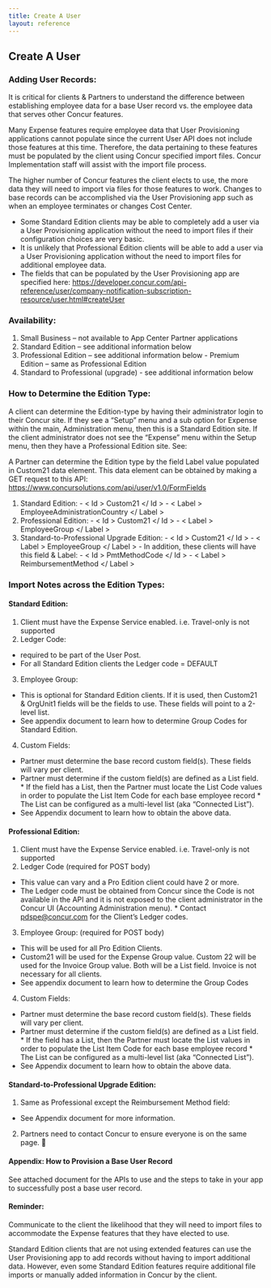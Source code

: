 ```yaml
---
title: Create A User
layout: reference
---
```


## Create A User

### Adding User Records:

It is critical for clients & Partners to understand the difference between establishing employee data for a base User record vs. the employee data that serves other Concur features.

Many Expense features require employee data that User Provisioning applications cannot populate since the current User API does not include those features at this time.  Therefore, the data pertaining to these features must be populated by the client using Concur specified import files. Concur Implementation staff will assist with the import file process.

The higher number of Concur features the client elects to use, the more data they will need to import via files for those features to work. Changes to base records can be accomplished via the User Provisioning app such as when an employee terminates or changes Cost Center.

  - Some Standard Edition clients may be able to completely add a user via a User Provisioning application without the need to import files if their configuration choices are very basic.
  - It is unlikely that Professional Edition clients will be able to add a user via a User Provisioning application without the need to import files for additional employee data.
  - The fields that can be populated by the User Provisioning app are specified here:
https://developer.concur.com/api-reference/user/company-notification-subscription-resource/user.html#createUser

### Availability:
  1.	Small Business – not available to App Center Partner applications
  2.	Standard Edition – see additional information below
  3.	Professional Edition – see additional information below
      - Premium Edition – same as Professional Edition
  4.	Standard to Professional (upgrade) - see additional information below

### How to Determine the Edition Type:

A client can determine the Edition-type by having their administrator login to their Concur site.  If they see a “Setup” menu and a sub option for Expense within the main, Administration menu, then this is a Standard Edition site.  If the client administrator does not see the “Expense” menu within the Setup menu, then they have a Professional Edition site.  See:



A Partner can determine the Edition type by the field Label value populated in Custom21 data element.  This data element can be obtained by making a GET request to this API:	https://www.concursolutions.com/api/user/v1.0/FormFields


  1. Standard Edition:
    - < Id > Custom21 </ Id >
    - < Label > EmployeeAdministrationCountry </ Label >
  2. Professional Edition:
    - < Id > Custom21 </ Id >
    - < Label > EmployeeGroup </ Label >
  3. Standard-to-Professional Upgrade Edition:
    -	< Id > Custom21 </ Id >
    -	< Label > EmployeeGroup </ Label >
    -	In addition, these clients will have this field & Label:
    -	< Id > PmtMethodCode </ Id >
    -	 < Label > ReimbursementMethod </ Label >

### Import Notes across the Edition Types:

#### Standard Edition:
1.	Client must have the Expense Service enabled.  i.e. Travel-only is not supported
2.	Ledger Code:
  - required to be part of the User Post.
  - For all Standard Edition clients the Ledger code = DEFAULT
3.	Employee Group:
  - This is optional for Standard Edition clients. If it is used, then Custom21 & OrgUnit1 fields will be the fields to use.  These fields will point to a 2-level list.
  - See appendix document to learn how to determine Group Codes for Standard Edition.
4.	Custom Fields:
  - Partner must determine the base record custom field(s).  These fields will vary per client.
  - Partner must determine if the custom field(s) are defined as a List field.
          * If the field has a List, then the Partner must locate the List Code values in order to populate the List Item Code for each base employee record
          * The List can be configured as a multi-level list (aka “Connected List”).
  - See Appendix document to learn how to obtain the above data.

#### Professional Edition:
1.	Client must have the Expense Service enabled.  i.e. Travel-only is not supported
2.	Ledger Code (required for POST body)
  - This value can vary and a Pro Edition client could have 2 or more.
  - The Ledger code must be obtained from Concur since the Code is not available in the API and it is not exposed to the client administrator in the Concur UI (Accounting Administration menu).
          * Contact pdspe@concur.com for the Client’s Ledger codes.
3.	Employee Group: (required for POST body)
  - This will be used for all Pro Edition Clients.
  - Custom21 will be used for the Expense Group value.  Custom 22 will be used for the Invoice Group value.   Both will be a List field.  Invoice is not necessary for all clients.
  - See appendix document to learn how to determine the Group Codes
4.	Custom Fields:
  - Partner must determine the base record custom field(s).  These fields will vary per client.
  - Partner must determine if the custom field(s) are defined as a List field.
          * If the field has a List, then the Partner must locate the List values in order to populate the List Item Code for each base employee record
          * The List can be configured as a multi-level list (aka “Connected List”).
  - See Appendix document to learn how to obtain the above data.

#### Standard-to-Professional Upgrade Edition:
1.	Same as Professional except the Reimbursement Method field:
  - See Appendix document for more information.
2.	Partners need to contact Concur to ensure everyone is on the same page.

#### Appendix:	How to Provision a Base User Record

See attached document for the APIs to use and the steps to take in your app to successfully post a base user record.

#### Reminder:

Communicate to the client the likelihood that they will need to import files to accommodate the Expense features that they have elected to use.

Standard Edition clients that are not using extended features can use the User Provisioning app to add records without having to import additional data.  However, even some Standard Edition features require additional file imports or manually added information in Concur by the client.
